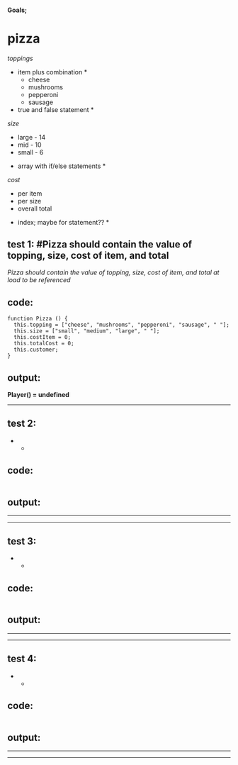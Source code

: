 #### Goals;
# pizza
_toppings_
  * item plus combination *
      + cheese 
      + mushrooms
      + pepperoni
      + sausage
  * true and false statement *

_size_
  + large - 14 
  + mid - 10 
  + small - 6
  * array with if/else statements *

_cost_
  + per item 
  + per size 
  + overall total 
  * index; maybe for statement?? *

## test 1: #Pizza should contain the value of topping, size, cost of item, and total
*_Pizza_ should contain the value of topping, size, cost of item, and total at load to be referenced*
## code:
```
function Pizza () {
  this.topping = ["cheese", "mushrooms", "pepperoni", "sausage", " "];
  this.size = ["small", "medium", "large", " "];
  this.costItem = 0;
  this.totalCost = 0;
  this.customer;
}
```
## output:
**Player() = undefined**
___

## test 2:
*   *
## code:
```

```
## output:
**    **
___

## test 3:
*   *
## code:
```

```
## output:
**    **
___

## test 4:
*   *
## code:
```

```
## output:
**    **
___

